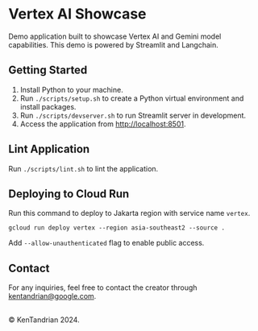 # Vertex AI Showcase

Demo application built to showcase Vertex AI and Gemini model capabilities. This demo is powered by Streamlit and Langchain.

## Getting Started

1. Install Python to your machine.
2. Run `./scripts/setup.sh` to create a Python virtual environment and install packages.
3. Run `./scripts/devserver.sh` to run Streamlit server in development.
4. Access the application from [http://localhost:8501](http://localhost:8501).

## Lint Application

Run `./scripts/lint.sh` to lint the application.

## Deploying to Cloud Run

Run this command to deploy to Jakarta region with service name `vertex`.

```
gcloud run deploy vertex --region asia-southeast2 --source .
```

Add `--allow-unauthenticated` flag to enable public access.

## Contact

For any inquiries, feel free to contact the creator through [kentandrian@google.com](mailto:kentandrian@google.com).

##

&copy; KenTandrian 2024.
